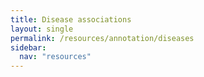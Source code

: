 ```yaml
---
title: Disease associations
layout: single
permalink: /resources/annotation/diseases
sidebar:
  nav: "resources"
---
```

